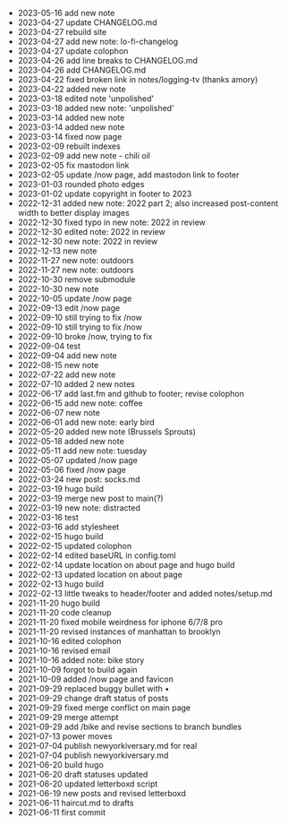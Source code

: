 * 2023-05-16 add new note
* 2023-04-27 update CHANGELOG.md
* 2023-04-27 rebuild site
* 2023-04-27 add new note: lo-fi-changelog
* 2023-04-27 update colophon
* 2023-04-26 add line breaks to CHANGELOG.md
* 2023-04-26 add CHANGELOG.md
* 2023-04-22 fixed broken link in notes/logging-tv (thanks amory)
* 2023-04-22 added new note
* 2023-03-18 edited note 'unpolished'
* 2023-03-18 added new note: 'unpolished'
* 2023-03-14 added new note
* 2023-03-14 added new note
* 2023-03-14 fixed now page
* 2023-02-09 rebuilt indexes
* 2023-02-09 add new note - chili oil
* 2023-02-05 fix mastodon link
* 2023-02-05 update /now page, add mastodon link to footer
* 2023-01-03 rounded photo edges
* 2023-01-02 update copyright in footer to 2023
* 2022-12-31 added new note: 2022 part 2; also increased post-content width to better display images
* 2022-12-30 fixed typo in new note: 2022 in review
* 2022-12-30 edited note: 2022 in review
* 2022-12-30 new note: 2022 in review
* 2022-12-13 new note
* 2022-11-27 new note: outdoors
* 2022-11-27 new note: outdoors
* 2022-10-30 remove submodule
* 2022-10-30 new note
* 2022-10-05 update /now page
* 2022-09-13 edit /now page
* 2022-09-10 still trying to fix /now
* 2022-09-10 still trying to fix /now
* 2022-09-10 broke /now, trying to fix
* 2022-09-04 test
* 2022-09-04 add new note
* 2022-08-15 new note
* 2022-07-22 add new note
* 2022-07-10 added 2 new notes
* 2022-06-17 add last.fm and github to footer; revise colophon
* 2022-06-15 add new note: coffee
* 2022-06-07 new note
* 2022-06-01 add new note: early bird
* 2022-05-20 added new note (Brussels Sprouts)
* 2022-05-18 added new note
* 2022-05-11 add new note: tuesday
* 2022-05-07 updated /now page
* 2022-05-06 fixed /now page
* 2022-03-24 new post: socks.md
* 2022-03-19 hugo build
* 2022-03-19 merge new post to main(?)
* 2022-03-19 new note: distracted
* 2022-03-16 test
* 2022-03-16 add stylesheet
* 2022-02-15 hugo build
* 2022-02-15 updated colophon
* 2022-02-14 edited baseURL in config.toml
* 2022-02-14 update location on about page and hugo build
* 2022-02-13 updated location on about page
* 2022-02-13 hugo build
* 2022-02-13 little tweaks to header/footer and added notes/setup.md
* 2021-11-20 hugo build
* 2021-11-20 code cleanup
* 2021-11-20 fixed mobile weirdness for iphone 6/7/8 pro
* 2021-11-20 revised instances of manhattan to brooklyn
* 2021-10-16 edited colophon
* 2021-10-16 revised email
* 2021-10-16 added note: bike story
* 2021-10-09 forgot to build again
* 2021-10-09 added /now page and favicon
* 2021-09-29 replaced buggy bullet with &bull;
* 2021-09-29 change draft status of posts
* 2021-09-29 fixed merge conflict on main page
* 2021-09-29 merge attempt
* 2021-09-29 add /bike and revise sections to branch bundles
* 2021-07-13 power moves
* 2021-07-04 publish newyorkiversary.md for real
* 2021-07-04 publish newyorkiversary.md
* 2021-06-20 build hugo
* 2021-06-20 draft statuses updated
* 2021-06-20 updated letterboxd script
* 2021-06-19 new posts and revised letterboxd
* 2021-06-11 haircut.md to drafts
* 2021-06-11 first commit
